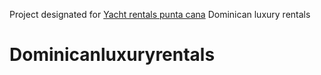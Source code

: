 Project designated for <a href="https://dominicanluxuryrentals.com/">Yacht rentals punta cana</a> Dominican luxury rentals

# Dominicanluxuryrentals
